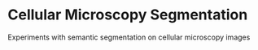 # Cellular Microscopy Segmentation
Experiments with semantic segmentation on cellular microscopy images
